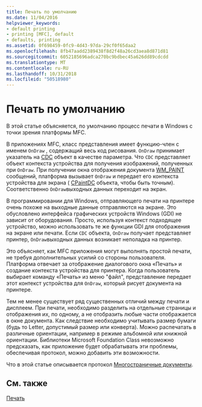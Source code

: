 ```yaml
---
title: Печать по умолчанию
ms.date: 11/04/2016
helpviewer_keywords:
- default printing
- printing [MFC], default
- defaults, printing
ms.assetid: 0f698459-0fc9-4d43-97da-29cf0f65daa2
ms.openlocfilehash: 8fb47aadd2389438f8d2f48a26cd3aea8d871d81
ms.sourcegitcommit: 6052185696adca270bc9bdbec45a626dd89cdcdd
ms.translationtype: MT
ms.contentlocale: ru-RU
ms.lasthandoff: 10/31/2018
ms.locfileid: "50518980"
---
```

# <a name="how-default-printing-is-done"></a>Печать по умолчанию

В этой статье объясняется, по умолчанию процесс печати в Windows с точки зрения платформы MFC.

В приложениях MFC, класс представления имеет функцию-член с именем `OnDraw` , содержащий весь код рисования. `OnDraw` принимает указатель на [CDC](../mfc/reference/cdc-class.md) объект в качестве параметра. Что `CDC` представляет объект контекста устройства для получения изображений, полученных при `OnDraw`. При получении окна отображения документа [WM_PAINT](/windows/desktop/gdi/wm-paint) сообщений, платформа вызывает `OnDraw` и передает его контекста устройства для экрана ( [CPaintDC](../mfc/reference/cpaintdc-class.md) объекта, чтобы быть точным). Соответственно `OnDraw`выходных данных переходит на экран.

В программировании для Windows, отправляющего печати на принтере очень похоже на выходные данные отправляются на экране. Это обусловлено интерфейса графических устройств Windows (GDI) не зависит от оборудования. Просто, используя контекст подходящее устройство, можно использовать те же функции GDI для отображения на экране или печати. Если `CDC` объекта, `OnDraw` получает представляет принтер, `OnDraw`выходных данных возникает неполадка на принтер.

Это объясняет, как MFC приложения могут выполнять простой печати, не требуя дополнительных усилий со стороны пользователя. Платформа отвечает за отображение диалогового окна «Печать» и создание контекста устройства для принтера. Когда пользователь выбирает команду «Печать» из меню "файл", представление передает этот контекст устройства для `OnDraw`, который рисует документа на принтере.

Тем не менее существует ряд существенных отличий между печати и дисплеем. При печати, необходимо разделить на отдельные страницы и отображения их, по одному, а не отобразить любые части отображается в окне документа. Как следствие необходимо учитывать размер бумаги (будь то Letter, допустимый размер или конверта). Можно распечатать в различные ориентации, например в режиме альбомной или книжной ориентации. Библиотеки Microsoft Foundation Class невозможно предсказать, как приложение будет обрабатывать эти проблемы, обеспечивая протокол, можно добавить эти возможности.

Что в этой статье описывается протокол [Многостраничные документы](../mfc/multipage-documents.md).

## <a name="see-also"></a>См. также

[Печать](../mfc/printing.md)

